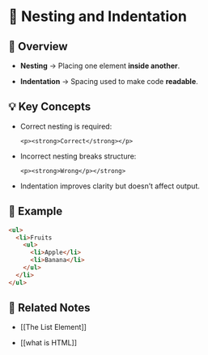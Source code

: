 # 📑 Nesting and Indentation

## 📖 Overview

- **Nesting** → Placing one element **inside another**.
    
- **Indentation** → Spacing used to make code **readable**.
    

## 💡 Key Concepts

- Correct nesting is required:
    
    `<p><strong>Correct</strong></p>`
    
- Incorrect nesting breaks structure:
    
    `<p><strong>Wrong</p></strong>`
    
- Indentation improves clarity but doesn’t affect output.
    

## 📌 Example

```html
<ul>
  <li>Fruits
    <ul>
      <li>Apple</li>
      <li>Banana</li>
    </ul>
  </li>
</ul>

```

## 🔗 Related Notes

- [[The List Element]]
    
- [[what is HTML]]